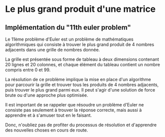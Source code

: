 # Le plus grand produit d'une matrice 
## Implémentation du "11th euler problem"

Le 11ème problème d'Euler est un problème de mathématiques algorithmiques qui consiste à trouver le plus grand produit de 4 nombres adjacents 
dans une grille de nombres donnée. 

La grille est présentée sous forme de tableau à deux dimensions contenant 20 lignes et 20 colonnes, et chaque élément du tableau contient un nombre compris entre 0 et 99.

La résolution de ce problème implique la mise en place d'un algorithme pour parcourir la grille et trouver tous les produits de 4 nombres adjacents,
puis trouver le plus grand parmi eux. Il peut s'agir d'une solution de force brute ou d'une approche plus optimisée.

Il est important de se rappeler que résoudre un problème d'Euler ne consiste pas seulement à trouver la réponse correcte, mais aussi à apprendre et 
à s'amuser tout en le faisant.

Donc, n'oubliez pas de profiter du processus de résolution et d'apprendre des nouvelles choses en cours de route.
